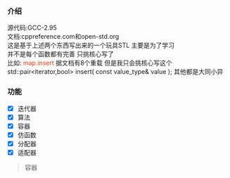 ### 介绍
源代码:GCC-2.95 <br>
文档:cppreference.com和open-std.org<br>
这是基于上述两个东西写出来的一个玩具STL 主要是为了学习<br>
并不是每个函数都有完善 只挑核心写了 <br>
比如: <span style="color: #f03c15"> map.insert </span>据文档有8个重载 但是我只会挑核心写这个 std::pair<iterator,bool> insert( const value_type& value );  其他都是大同小异

### 功能
- [x] 迭代器 <br>
- [x] 算法 <br>
- [x] 容器 <br>
- [x] 仿函数 <br>
- [x] 分配器 <br>
- [x] 适配器 <br>
> 容器
